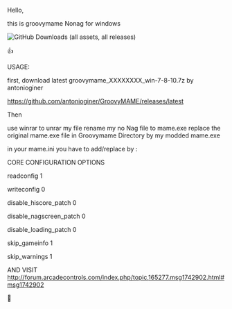 


Hello,

this is groovymame Nonag for windows

<img alt="GitHub Downloads (all assets, all releases)" src="https://img.shields.io/github/downloads/Broukmiken/GroovyMAME-Nonag/total">


👍

USAGE:



first, download latest groovymame_XXXXXXXX_win-7-8-10.7z by  antonioginer


https://github.com/antonioginer/GroovyMAME/releases/latest


Then

use winrar to unrar my file
rename my no Nag file to mame.exe
replace the original mame.exe file in Groovymame Directory by my modded mame.exe



in your mame.ini you have to add/replace by :

CORE CONFIGURATION OPTIONS

readconfig   1

writeconfig   0

disable_hiscore_patch 0

disable_nagscreen_patch 0

disable_loading_patch 0

skip_gameinfo 1

skip_warnings 1




AND VISIT http://forum.arcadecontrols.com/index.php/topic,165277.msg1742902.html#msg1742902

🦖

